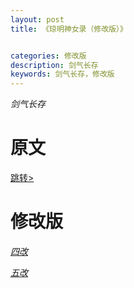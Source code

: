 ```yaml
---
layout: post
title: 《琼明神女录（修改版）》


categories: 修改版
description: 剑气长存
keywords: 剑气长存，修改版
---
```


*剑气长存*

# 原文

[跳转>](https://yybooks0.github.io//2021/09/07/%E7%90%BC%E6%98%8E%E7%A5%9E%E5%A5%B3%E5%BD%95/)



# 修改版

[*四改*](https://public.by.files.1drv.com/y4mzvQjqUPfgTW8e2z20V_q6YmjJEGTQmjKflQgwwyVAbLotcok6In8fgnCYuM_DfG7fbxKCqAX5gg2WHzNwBboS90VFejv2jRXuP4BwbuY_a9FkSTP3pdm9RaVjZ9UgDs88OXnEmhUcAkyOeOL4oGUZ4F5Q7uZiBWTmp7YtazOrYkfMlra6DRsL4LYpTj5bnsO-erOWZOI0sFypf58YWUfE9J9cCXaCNmkESiLleoK2Dv7bopo50ht8mnoJDtw4UQM)

[*五改*](https://public.by.files.1drv.com/y4mjfY6KMB5J0ywk2LwglJjCF2DNg7v6urUNmtcyhdx3gdv1kl-GgBe4murJprvUaWk0GXVep0hQYdcYfwi92AwHcpgFY8sAp0t4CsHWowKez4nk-HqNu-ow-ZWUBpJTzPHQfmwPuo2YxeFgu1f6JANizIlWrK3MUCShEN7YYCy9H2vaxxWRd69tPH9vtmOK4p0SiDmw7jK1ivvinIQp8JU11r5k3959z3bG7UhjtCTU0lFqo1cbpm1BmYrmBQ8XE5w)



